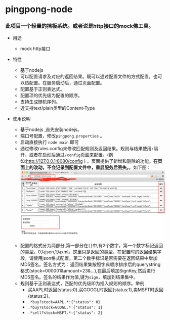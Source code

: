 # pingpong-node

### 此项目一个轻量的挡板系统。或者说是http接口的mock佛工具。

+ 用途
	+ mock http接口
	
+ 特性
	+ 基于nodejs
	+ 可以配置请求及对应的返回结果。既可以通过配置文件的方式配置，也可以热配置。在服务启动后，通过页面配置。
	+ 配置基于正则表达式。
	+ 配置项的优先级为配置的顺序。
	+ 支持生成随机序列。
	+ 近支持text/plain类型的Content-Type
	
+ 使用说明
	+ 基于nodejs ,首先安装nodejs。
	+ 端口号配置，修改```pingpong.properties``` 。
	+ 启动直接执行 ``` node main ``` 即可
	+ 通过修改rules.config来修改匹配规则及返回结果。规则与结果使用```:```隔开。或者在启动后通过```/config```页面来配置。(例如:http://127.0.0.1:8080/config ) 。页面提供了新增和删除的功能。<b>在页面上的改动，不会记录到配置文件中，重启服务后丢失。</b>。如下图：
		![](https://github.com/ming-liu/pingpong-node/blob/master/config.png)
	+ 配置的格式分为两部分,第一部分在```[]```中,有2个数字，第一个数字标记返回的类型。0为json,1为xml。这里只是返回的类型，在配置时的返回结果字段，请使用json格式配置。第二个数字标识是否需要在返回结果中增加MD5签名。签名方式为：返回结果集按照字典顺序排序后的querystring格式(stock=000001&amount=23&...),在最后填加SignKey,然后进行MD5签名。签名的结果作为值,键为```sign```，填加到结果集中。
	+ 规则基于正则表达式，匹配的优先级即为插入规则的顺序。举例
		+ 买AAPL时返回{status:0},买GOOGL时返回{status:1},卖MSFT时返回{status:2}。
		+ ```.*buy?stock=AAPL.*:{"status": 0}```
		+ ```.*buy?stock=GOOGL.*:{"status": 1}```
		+ ```.*sell?stock=MSFT.*:{"status": 2}```
	
	